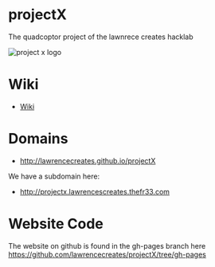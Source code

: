 projectX
========

The quadcoptor project of the lawnrece creates hacklab

![project x logo](http://lawrencecreates.github.io/projectX/images/project_x_logo.png)

Wiki
====
* [Wiki](https://github.com/lawrencecreates/projectX/wiki)

Domains
=======

* http://lawrencecreates.github.io/projectX

We have a subdomain here: 
* http://projectx.lawrencescreates.thefr33.com

Website Code
============
The website on github is found in the gh-pages branch here
https://github.com/lawrencecreates/projectX/tree/gh-pages

